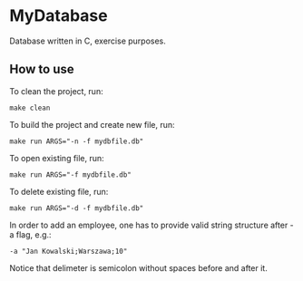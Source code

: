 # MyDatabase
Database written in C, exercise purposes.

## How to use

To clean the project, run:
```
make clean
```

To build the project and create new file, run:
```
make run ARGS="-n -f mydbfile.db"
```

To open existing file, run:
```
make run ARGS="-f mydbfile.db"
```

To delete existing file, run:
```
make run ARGS="-d -f mydbfile.db"
```

In order to add an employee, one has to provide valid string structure after -a flag, e.g.:
```
-a "Jan Kowalski;Warszawa;10"
```
Notice that delimeter is semicolon without spaces before and after it.